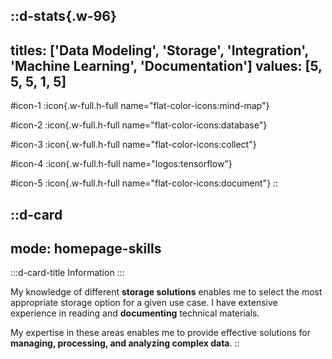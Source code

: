 ::d-stats{.w-96}
---
titles: ['Data Modeling', 'Storage', 'Integration', 'Machine Learning', 'Documentation']
values: [5, 5, 5, 1, 5]
---
#icon-1
  :icon{.w-full.h-full name="flat-color-icons:mind-map"}

#icon-2
  :icon{.w-full.h-full name="flat-color-icons:database"}

#icon-3
  :icon{.w-full.h-full name="flat-color-icons:collect"}

#icon-4
  :icon{.w-full.h-full name="logos:tensorflow"}

#icon-5
  :icon{.w-full.h-full name="flat-color-icons:document"}
::

::d-card
---
mode: homepage-skills
---
  :::d-card-title
    Information
  :::

  My knowledge of different **storage solutions** enables me to select the most appropriate storage option for a given use case. I have extensive experience in reading and **documenting** technical materials. 

  My expertise in these areas enables me to provide effective solutions for **managing, processing, and analyzing complex data**.
::